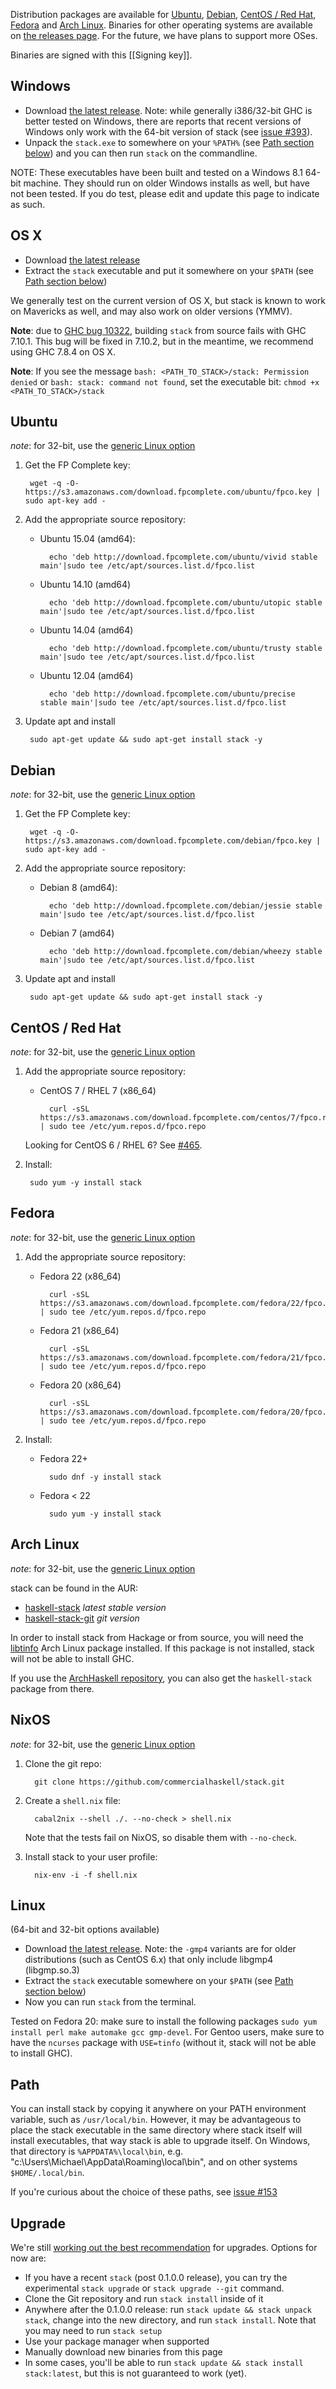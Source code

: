 Distribution packages are available for [Ubuntu](#ubuntu), [Debian](#debian), [CentOS / Red Hat](#centos--red-hat), [Fedora](#fedora) and [Arch Linux](#arch-linux). Binaries for other operating systems are available on [the releases page](https://github.com/fpco/stack/releases). For the future, we have plans to support more OSes.

Binaries are signed with this [[Signing key]].

## Windows

* Download [the latest release](https://github.com/commercialhaskell/stack/releases/latest). Note: while generally i386/32-bit GHC is better tested on Windows, there are reports that recent versions of Windows only work with the 64-bit version of stack (see [issue #393](https://github.com/commercialhaskell/stack/issues/393)).
* Unpack the `stack.exe` to somewhere on your `%PATH%` (see [Path section below](#path)) and you can then run `stack` on the commandline.

NOTE: These executables have been built and tested on a Windows 8.1 64-bit machine. They should run on older Windows installs as well, but have not been tested. If you do test, please edit and update this page to indicate as such.

## OS X

* Download [the latest release](https://github.com/commercialhaskell/stack/releases/latest)
* Extract the `stack` executable and put it somewhere on your `$PATH` (see [Path section below](#path))

We generally test on the current version of OS X, but stack is known to work on Mavericks as well, and may also work on older versions (YMMV).

**Note**: due to [GHC bug 10322](https://ghc.haskell.org/trac/ghc/ticket/10322), building `stack` from source fails with GHC 7.10.1. This bug will be fixed in 7.10.2, but in the meantime, we recommend using GHC 7.8.4 on OS X.

**Note**: If you see the message `bash: <PATH_TO_STACK>/stack: Permission denied` or `bash: stack: command not found`, set the executable bit: `chmod +x <PATH_TO_STACK>/stack`

## Ubuntu

*note*: for 32-bit, use the [generic Linux option](#linux)

1. Get the FP Complete key:

        wget -q -O- https://s3.amazonaws.com/download.fpcomplete.com/ubuntu/fpco.key | sudo apt-key add -

2. Add the appropriate source repository:

    * Ubuntu 15.04 (amd64):

            echo 'deb http://download.fpcomplete.com/ubuntu/vivid stable main'|sudo tee /etc/apt/sources.list.d/fpco.list

    * Ubuntu 14.10 (amd64)

            echo 'deb http://download.fpcomplete.com/ubuntu/utopic stable main'|sudo tee /etc/apt/sources.list.d/fpco.list

    * Ubuntu 14.04 (amd64)

            echo 'deb http://download.fpcomplete.com/ubuntu/trusty stable main'|sudo tee /etc/apt/sources.list.d/fpco.list

    * Ubuntu 12.04 (amd64)

            echo 'deb http://download.fpcomplete.com/ubuntu/precise stable main'|sudo tee /etc/apt/sources.list.d/fpco.list

3. Update apt and install

        sudo apt-get update && sudo apt-get install stack -y

## Debian

*note*: for 32-bit, use the [generic Linux option](#linux)

1. Get the FP Complete key:

        wget -q -O- https://s3.amazonaws.com/download.fpcomplete.com/debian/fpco.key | sudo apt-key add -

2. Add the appropriate source repository:

    * Debian 8 (amd64):

            echo 'deb http://download.fpcomplete.com/debian/jessie stable main'|sudo tee /etc/apt/sources.list.d/fpco.list

    * Debian 7 (amd64)

            echo 'deb http://download.fpcomplete.com/debian/wheezy stable main'|sudo tee /etc/apt/sources.list.d/fpco.list

3. Update apt and install

        sudo apt-get update && sudo apt-get install stack -y

## CentOS / Red Hat

*note*: for 32-bit, use the [generic Linux option](#linux)

1. Add the appropriate source repository:

    * CentOS 7 / RHEL 7 (x86_64)

            curl -sSL https://s3.amazonaws.com/download.fpcomplete.com/centos/7/fpco.repo | sudo tee /etc/yum.repos.d/fpco.repo

    Looking for CentOS 6 / RHEL 6?  See [#465](https://github.com/commercialhaskell/stack/issues/465#issuecomment-118844397).

2. Install:

        sudo yum -y install stack

## Fedora

*note*: for 32-bit, use the [generic Linux option](#linux)

1. Add the appropriate source repository:

    * Fedora 22 (x86_64)

            curl -sSL https://s3.amazonaws.com/download.fpcomplete.com/fedora/22/fpco.repo | sudo tee /etc/yum.repos.d/fpco.repo

    * Fedora 21 (x86_64)

            curl -sSL https://s3.amazonaws.com/download.fpcomplete.com/fedora/21/fpco.repo | sudo tee /etc/yum.repos.d/fpco.repo

    * Fedora 20 (x86_64)

            curl -sSL https://s3.amazonaws.com/download.fpcomplete.com/fedora/20/fpco.repo | sudo tee /etc/yum.repos.d/fpco.repo

2. Install:

    * Fedora 22+

            sudo dnf -y install stack

    * Fedora < 22

            sudo yum -y install stack

## Arch Linux

*note*: for 32-bit, use the [generic Linux option](#linux)

stack can be found in the AUR:
  - [haskell-stack](https://aur.archlinux.org/packages/haskell-stack/) _latest stable version_
  - [haskell-stack-git](https://aur4.archlinux.org/packages/haskell-stack-git/) _git version_

In order to install stack from Hackage or from source, you will need the [libtinfo](https://aur4.archlinux.org/packages/libtinfo/) Arch Linux package installed.  If this package is not installed, stack will not be able to install GHC.  

If you use the [ArchHaskell repository](https://wiki.archlinux.org/index.php/ArchHaskell), you can also get the `haskell-stack` package from there.

## NixOS

*note*: for 32-bit, use the [generic Linux option](#linux)

1. Clone the git repo:

         git clone https://github.com/commercialhaskell/stack.git

2. Create a `shell.nix` file:

         cabal2nix --shell ./. --no-check > shell.nix

   Note that the tests fail on NixOS, so disable them with `--no-check`.

3. Install stack to your user profile:

         nix-env -i -f shell.nix

## Linux

(64-bit and 32-bit options available)

* Download [the latest release](https://github.com/commercialhaskell/stack/releases/latest).  Note: the `-gmp4` variants are for older distributions (such as CentOS 6.x) that only include libgmp4 (libgmp.so.3)
* Extract the `stack` executable somewhere on your `$PATH`  (see [Path section below](#path))
* Now you can run `stack` from the terminal.

Tested on Fedora 20: make sure to install the following packages `sudo yum install perl make automake gcc gmp-devel`.
For Gentoo users, make sure to have the `ncurses` package with `USE=tinfo` (without it, stack will not be able to install GHC).

## Path

You can install stack by copying it anywhere on your PATH environment variable, such as `/usr/local/bin`. However, it may be advantageous to place the stack executable in the same directory where stack itself will install executables, that way stack is able to upgrade itself. On Windows, that directory is `%APPDATA%\local\bin`, e.g. "c:\Users\Michael\AppData\Roaming\local\bin", and on other systems `$HOME/.local/bin`.

If you're curious about the choice of these paths, see [issue #153](https://github.com/commercialhaskell/stack/issues/153)

## Upgrade

We're still [working out the best recommendation](https://github.com/commercialhaskell/stack/issues/237) for upgrades. Options for now are:

* If you have a recent `stack` (post 0.1.0.0 release), you can try the experimental `stack upgrade` or `stack upgrade --git` command.
* Clone the Git repository and run `stack install` inside of it
* Anywhere after the 0.1.0.0 release: run `stack update && stack unpack stack`, change into the new directory, and run `stack install`. Note that you may need to run `stack setup`
* Use your package manager when supported
* Manually download new binaries from this page
* In some cases, you'll be able to run `stack update && stack install stack:latest`, but this is not guaranteed to work (yet).